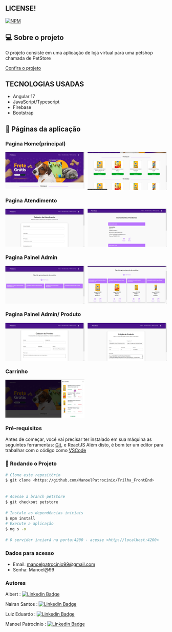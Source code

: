 

## LICENSE!

[![NPM](https://img.shields.io/npm/l/react)](https://github.com/ManoelPatrocinio/Trilha_FrontEnd/edit/mainLICENSE)

## 💻 Sobre o projeto

O projeto consiste em uma aplicação de  loja virtual para uma petshop chamada de PetStore

[Confira o projeto](https://ecatalogo-manoelpatrocinio.vercel.app/) 


## TECNOLOGIAS USADAS

* Angular 17
* JavaScript/Typescript
* Firebase
* Bootstrap
      


## 🎨 Páginas da aplicação

### Pagina Home(principal)

<p align="center" style="display: flex; align-items: flex-start; justify-content: space-between;">
<img alt="Home"  src="./src/assets/home1.png" width="49%" >
<img alt="Home"  src="./src/assets/home2.png" width="49%" >
</p>


### Pagina Atendimento

<p align="center" style="display: flex; align-items: flex-start; justify-content: space-between;">
<img alt="Home"  src="./src/assets/cad-atendimento.png" width="49%" >
<img alt="Home"  src="./src/assets/list_atendimento.png" width="49%" >
</p>

### Pagina Painel Admin

<p align="center" style="display: flex; align-items: flex-start; justify-content: space-between;">
<img alt="Home"  src="./src/assets/painel-list-Produtos.png" width="49%" >
<img alt="Home"  src="./src/assets/painel-list-Produtos2.png" width="49%" >
</p>

### Pagina Painel Admin/ Produto

<p align="center" style="display: flex; align-items: flex-start; justify-content: space-between;">
<img alt="Home"  src="./src/assets/painel-add-prod.png" width="49%" >
<img alt="Home"  src="./src/assets/painel-edit-prod.png" width="49%" >
</p>

### Carrinho

<p align="center" style="display: flex; align-items: flex-start; justify-content: space-between;">
<img alt="Home"  src="./src/assets/carinho.png" width="49%" >
</p>




### Pré-requisitos

Antes de começar, você vai precisar ter instalado em sua máquina as seguintes ferramentas:
[Git](https://git-scm.com), e ReactJS
Além disto, é bom ter um editor para trabalhar com o código como [VSCode](https://code.visualstudio.com/)

### 🎲 Rodando o Projeto

```bash
# Clone este repositório
$ git clone <https://github.com/ManoelPatrocinio/Trilha_FrontEnd>


# Acesse a branch petstore
$ git checkout petstore

# Instale as dependências iniciais
$ npm install
# Execute a aplicação
$ ng s -o

# O servidor inciará na porta:4200 - acesse <http://localhost:4200>
```

### Dados para acesso

  - Email: manoelpatrocinio99@gmail.com
  - Senha: Manoel@99

### Autores

Albert <span> : </span> [![Linkedin Badge](https://img.shields.io/badge/-Albert-blue?style=flat-square&logo=Linkedin&logoColor=white&link=https://linkedin.com/in/manoel-patrocinio-1b342b203/)](https://github.com/Albertinesilva)

Nairan Santos <span> : </span> [![Linkedin Badge](https://img.shields.io/badge/-Nairan-blue?style=flat-square&logo=Linkedin&logoColor=white&link=https://linkedin.com/in/manoel-patrocinio-1b342b203/)](https://www.linkedin.com/in/nairansantos/) 


Luiz Eduardo <span> : </span> [![Linkedin Badge](https://img.shields.io/badge/-Manoel-blue?style=flat-square&logo=Linkedin&logoColor=white&link=https://linkedin.com/in/manoel-patrocinio-1b342b203/)](https://www.linkedin.com/in/eduardsroch/) 

Manoel Patrocínio <span> : </span> [![Linkedin Badge](https://img.shields.io/badge/-Manoel-blue?style=flat-square&logo=Linkedin&logoColor=white&link=https://linkedin.com/in/manoel-patrocinio-1b342b203/)](https://linkedin.com/in/manoel-patrocinio) 
